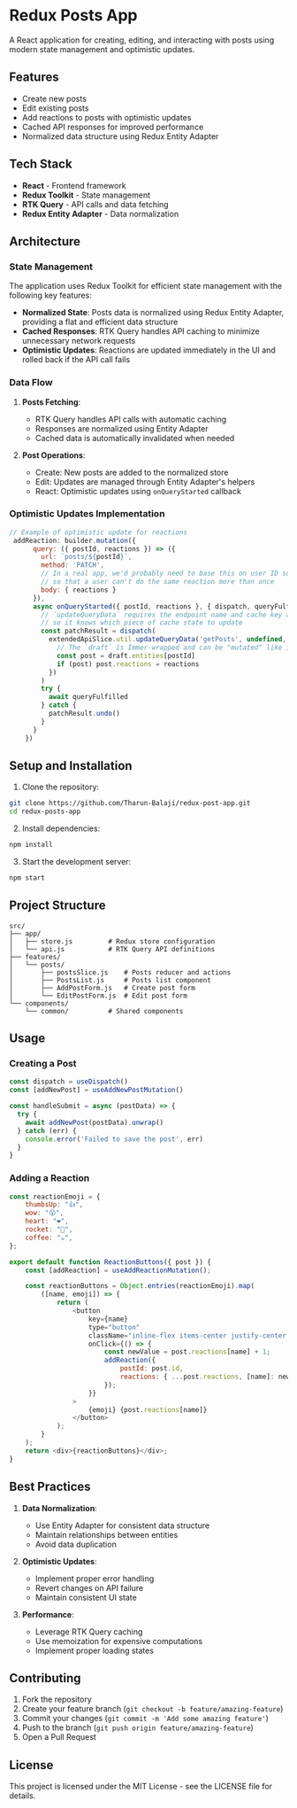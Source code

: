 # Redux Posts App

A React application for creating, editing, and interacting with posts using modern state management and optimistic updates.

## Features

- Create new posts
- Edit existing posts
- Add reactions to posts with optimistic updates
- Cached API responses for improved performance
- Normalized data structure using Redux Entity Adapter

## Tech Stack

- **React** - Frontend framework
- **Redux Toolkit** - State management
- **RTK Query** - API calls and data fetching
- **Redux Entity Adapter** - Data normalization

## Architecture

### State Management
The application uses Redux Toolkit for efficient state management with the following key features:

- **Normalized State**: Posts data is normalized using Redux Entity Adapter, providing a flat and efficient data structure
- **Cached Responses**: RTK Query handles API caching to minimize unnecessary network requests
- **Optimistic Updates**: Reactions are updated immediately in the UI and rolled back if the API call fails

### Data Flow

1. **Posts Fetching**:
   - RTK Query handles API calls with automatic caching
   - Responses are normalized using Entity Adapter
   - Cached data is automatically invalidated when needed

2. **Post Operations**:
   - Create: New posts are added to the normalized store
   - Edit: Updates are managed through Entity Adapter's helpers
   - React: Optimistic updates using `onQueryStarted` callback

### Optimistic Updates Implementation

```javascript
// Example of optimistic update for reactions
 addReaction: builder.mutation({
      query: ({ postId, reactions }) => ({
        url: `posts/${postId}`,
        method: 'PATCH',
        // In a real app, we'd probably need to base this on user ID somehow
        // so that a user can't do the same reaction more than once
        body: { reactions }
      }),
      async onQueryStarted({ postId, reactions }, { dispatch, queryFulfilled }) {
        // `updateQueryData` requires the endpoint name and cache key arguments,
        // so it knows which piece of cache state to update
        const patchResult = dispatch(
          extendedApiSlice.util.updateQueryData('getPosts', undefined, draft => {
            // The `draft` is Immer-wrapped and can be "mutated" like in createSlice
            const post = draft.entities[postId]
            if (post) post.reactions = reactions
          })
        )
        try {
          await queryFulfilled
        } catch {
          patchResult.undo()
        }
      }
    })
```

## Setup and Installation

1. Clone the repository:
```bash
git clone https://github.com/Tharun-Balaji/redux-post-app.git
cd redux-posts-app
```

2. Install dependencies:
```bash
npm install
```

3. Start the development server:
```bash
npm start
```

## Project Structure

```
src/
├── app/
│   ├── store.js         # Redux store configuration
│   └── api.js           # RTK Query API definitions
├── features/
│   └── posts/
│       ├── postsSlice.js    # Posts reducer and actions
│       ├── PostsList.js     # Posts list component
│       ├── AddPostForm.js   # Create post form
│       └── EditPostForm.js  # Edit post form
└── components/
    └── common/          # Shared components
```

## Usage

### Creating a Post
```javascript
const dispatch = useDispatch()
const [addNewPost] = useAddNewPostMutation()

const handleSubmit = async (postData) => {
  try {
    await addNewPost(postData).unwrap()
  } catch (err) {
    console.error('Failed to save the post', err)
  }
}
```

### Adding a Reaction
```javascript
const reactionEmoji = {
	thumbsUp: "👍",
	wow: "😮",
	heart: "❤️",
	rocket: "🚀",
	coffee: "☕",
};

export default function ReactionButtons({ post }) {
	const [addReaction] = useAddReactionMutation();

	const reactionButtons = Object.entries(reactionEmoji).map(
		([name, emoji]) => {
			return (
				<button
					key={name}
					type="button"
					className="inline-flex items-center justify-center px-2 py-1 rounded-md bg-white hover:bg-gray-100 focus:outline-none focus:ring-2 focus:ring-offset-2 focus:ring-blue-500 transition duration-200 ease-in-out m-1 border border-blue-300"
					onClick={() => {
						const newValue = post.reactions[name] + 1;
						addReaction({
							postId: post.id,
							reactions: { ...post.reactions, [name]: newValue },
						});
					}}
				>
					{emoji} {post.reactions[name]}
				</button>
			);
		}
	);
	return <div>{reactionButtons}</div>;
}
```

## Best Practices

1. **Data Normalization**:
   - Use Entity Adapter for consistent data structure
   - Maintain relationships between entities
   - Avoid data duplication

2. **Optimistic Updates**:
   - Implement proper error handling
   - Revert changes on API failure
   - Maintain consistent UI state

3. **Performance**:
   - Leverage RTK Query caching
   - Use memoization for expensive computations
   - Implement proper loading states

## Contributing

1. Fork the repository
2. Create your feature branch (`git checkout -b feature/amazing-feature`)
3. Commit your changes (`git commit -m 'Add some amazing feature'`)
4. Push to the branch (`git push origin feature/amazing-feature`)
5. Open a Pull Request

## License

This project is licensed under the MIT License - see the LICENSE file for details.